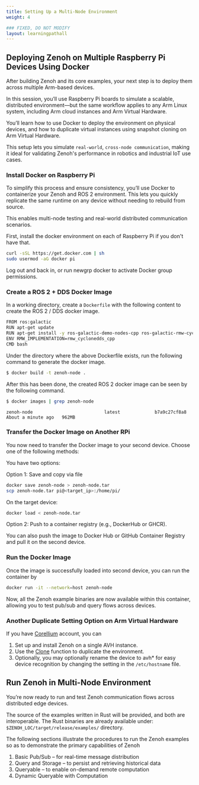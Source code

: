 ```yaml
---
title: Setting Up a Multi-Node Environment
weight: 4

### FIXED, DO NOT MODIFY
layout: learningpathall
---
```


## Deploying Zenoh on Multiple Raspberry Pi Devices Using Docker

After building Zenoh and its core examples, your next step is to deploy them across multiple Arm-based devices. 

In this session, you’ll use Raspberry Pi boards to simulate a scalable, distributed environment—but the same workflow applies to any Arm Linux system, including Arm cloud instances and Arm Virtual Hardware.

You’ll learn how to use Docker to deploy the environment on physical devices, and how to duplicate virtual instances using snapshot cloning on Arm Virtual Hardware.

This setup lets you simulate `real-world`, `cross-node communication`, making it ideal for validating Zenoh's performance in robotics and industrial IoT use cases.

### Install Docker on Raspberry Pi

To simplify this process and ensure consistency, you’ll use Docker to containerize your Zenoh and ROS 2 environment. 
This lets you quickly replicate the same runtime on any device without needing to rebuild from source.

This enables multi-node testing and real-world distributed communication scenarios.

First, install the docker environment on each of Raspberry Pi if you don't have that.

```bash
curl -sSL https://get.docker.com | sh
sudo usermod -aG docker pi
```

Log out and back in, or run newgrp docker to activate Docker group permissions.

### Create a ROS 2 + DDS Docker Image

In a working directory, create a `Dockerfile` with the following content to create the ROS 2 / DDS docker image.

```bash
FROM ros:galactic
RUN apt-get update 
RUN apt-get install -y ros-galactic-demo-nodes-cpp ros-galactic-rmw-cyclonedds-cpp ros-galactic-turtlesim
ENV RMW_IMPLEMENTATION=rmw_cyclonedds_cpp
CMD bash
```

Under the directory where the above Dockerfile exists, run the following command to generate the docker image.

```bash
$ docker build -t zenoh-node .
```

After this has been done, the created ROS 2 docker image can be seen by the following command.

```bash
$ docker images | grep zenoh-node
```

```output
zenoh-node                           latest             b7a9c27cf8a8   About a minute ago   962MB
```

### Transfer the Docker Image on Another RPi

You now need to transfer the Docker image to your second device. Choose one of the following methods:

You have two options:

Option 1: Save and copy via file 

```bash
docker save zenoh-node > zenoh-node.tar
scp zenoh-node.tar pi@<target_ip>:/home/pi/
```

On the target device:
```bash
docker load < zenoh-node.tar
```

Option 2: Push to a container registry (e.g., DockerHub or GHCR).

You can also push the image to Docker Hub or GitHub Container Registry and pull it on the second device.

### Run the Docker Image

Once the image is successfully loaded into second device, you can run the container by

```bash
docker run -it --network=host zenoh-node
```

Now, all the Zenoh example binaries are now available within this container, allowing you to test pub/sub and query flows across devices.

### Another Duplicate Setting Option on Arm Virtual Hardware

If you have [Corellium](https://www.corellium.com/) account, you can 

1. Set up and install Zenoh on a single AVH instance.
2. Use the [Clone](https://support.corellium.com/features/snapshots) function to duplicate the environment.
3. Optionally, you may optionally rename the device to avh* for easy device recognition by changing the setting in the `/etc/hostname` file. 

## Run Zenoh in Multi-Node Environment

You’re now ready to run and test Zenoh communication flows across distributed edge devices.

The source of the examples written in Rust will be provided, and both are interoperable.  The 
Rust binaries are already available under: `$ZENOH_LOC/target/release/examples/` directory. 

The following sections illustrate the procedures to run the Zenoh examples so as to demonstrate the primary capabilities of Zenoh
1. Basic Pub/Sub – for real-time message distribution
2. Query and Storage – to persist and retrieving historical data
3. Queryable – to enable on-demand remote computation
4. Dynamic Queryable with Computation
